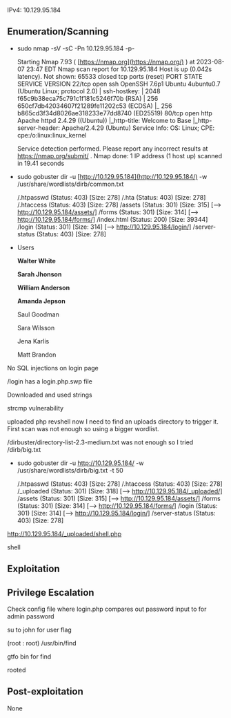 IPv4: 10.129.95.184

## Enumeration/Scanning

- sudo nmap -sV -sC -Pn 10.129.95.184 -p-
    
    Starting Nmap 7.93 ( [https://nmap.org](https://nmap.org/) ) at 2023-08-07 23:47 EDT
    Nmap scan report for 10.129.95.184
    Host is up (0.042s latency).
    Not shown: 65533 closed tcp ports (reset)
    PORT   STATE SERVICE VERSION
    22/tcp open  ssh     OpenSSH 7.6p1 Ubuntu 4ubuntu0.7 (Ubuntu Linux; protocol 2.0)
    | ssh-hostkey:
    |   2048 f65c9b38eca75c791c1f181c5246f70b (RSA)
    |   256 650cf7db42034607f21289fe11202c53 (ECDSA)
    |_  256 b865cd3f34d8026ae318233e77dd8740 (ED25519)
    80/tcp open  http    Apache httpd 2.4.29 ((Ubuntu))
    |_http-title: Welcome to Base
    |_http-server-header: Apache/2.4.29 (Ubuntu)
    Service Info: OS: Linux; CPE: cpe:/o:linux:linux_kernel
    
    Service detection performed. Please report any incorrect results at https://nmap.org/submit/ .
    Nmap done: 1 IP address (1 host up) scanned in 19.41 seconds
    
- sudo gobuster dir -u [http://10.129.95.184](http://10.129.95.184/) -w /usr/share/wordlists/dirb/common.txt
    
    /.htpasswd            (Status: 403) [Size: 278]
    /.hta                 (Status: 403) [Size: 278]
    /.htaccess            (Status: 403) [Size: 278]
    /assets               (Status: 301) [Size: 315] [--> http://10.129.95.184/assets/]
    /forms                (Status: 301) [Size: 314] [--> http://10.129.95.184/forms/]
    /index.html           (Status: 200) [Size: 39344]
    /login                (Status: 301) [Size: 314] [--> http://10.129.95.184/login/]
    /server-status        (Status: 403) [Size: 278]
    

- Users
    
    ****Walter White****
    
    ****Sarah Jhonson****
    
    ****William Anderson****
    
    ****Amanda Jepson****
    
    Saul Goodman
    
    Sara Wilsson
    
    Jena Karlis
    
    Matt Brandon
    

No SQL injections on login page

/login has a login.php.swp file

Downloaded and used strings

strcmp vulnerability

uploaded php revshell now I need to find an uploads directory to trigger it. First scan was not enough so using a bigger wordlist.

/dirbuster/directory-list-2.3-medium.txt was not enough so I tried /dirb/big.txt

- sudo gobuster dir -u http://10.129.95.184/ -w /usr/share/wordlists/dirb/big.txt -t 50
    
    /.htpasswd            (Status: 403) [Size: 278]
    /.htaccess            (Status: 403) [Size: 278]
    /_uploaded            (Status: 301) [Size: 318] [--> http://10.129.95.184/_uploaded/]
    /assets               (Status: 301) [Size: 315] [--> http://10.129.95.184/assets/]
    /forms                (Status: 301) [Size: 314] [--> http://10.129.95.184/forms/]
    /login                (Status: 301) [Size: 314] [--> http://10.129.95.184/login/]
    /server-status        (Status: 403) [Size: 278]
    

http://10.129.95.184/_uploaded/shell.php

shell

## Exploitation

## Privilege Escalation

Check config file where login.php compares out password input to for admin password

su to john for user flag

(root : root) /usr/bin/find

gtfo bin for find

rooted

## Post-exploitation

None
